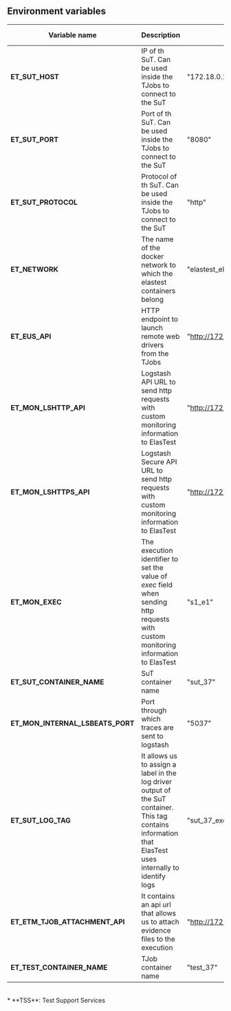 <div class="range range-xs-left">
<div class="cell-xs-10 cell-lg-6 text-md-left inset-md-right-80 cell-lg-push-1 offset-top-50 offset-lg-top-0">
<h2 id="content" class="h1">Environment variables</h2>
<div class="offset-top-30 offset-md-top-30">
</div>
</div>
</div>

| Variable name | Description | Sample value | Available when | Accesible from |
| --- | --- | --- | --- | --- |
| **ET_SUT_HOST** | IP of th SuT. Can be used inside the TJobs to connect to the SuT | "172.18.0.16" | There's a SuT configured for the TJob | TJob |
| **ET_SUT_PORT** | Port of th SuT. Can be used inside the TJobs to connect to the SuT | "8080" | There's a SuT configured for the TJob | TJob |
| **ET_SUT_PROTOCOL** | Protocol of th SuT. Can be used inside the TJobs to connect to the SuT | "http" | There's a SuT configured for the TJob | TJob |
| **ET_NETWORK** | The name of the docker network to which the elastest containers belong | "elastest_elastest" | ElasTest started | TJob |
| **ET_EUS_API** | HTTP endpoint to launch remote web drivers from the TJobs | "http://172.18.0.14:8040/eus/v1/" | Web Browser Service is enabled for the TJob | TJob |
| **ET_MON_LSHTTP_API** | Logstash API URL to send http requests with custom monitoring information to ElasTest | "http://172.18.0.12:80/logstash/" | Always available | TJob, SuT, TSS |
| **ET_MON_LSHTTPS_API** | Logstash Secure API URL to send http requests with custom monitoring information to ElasTest | "http://172.18.0.12:443/logstash/" | Always available | TJob, SuT, TSS |
| **ET_MON_EXEC** | The execution identifier to set the value of _exec_ field when sending http requests with custom monitoring information to ElasTest| "s1_e1" | Always available | TJob, SuT, TSS |
| **ET_SUT_CONTAINER_NAME** | SuT container name | "sut_37" | Always available | TJob, SuT, TSS |
| **ET_MON_INTERNAL_LSBEATS_PORT**  |  Port through which traces are sent to logstash | "5037" | Always available | TJob, SuT, TSS |
| **ET_SUT_LOG_TAG** | It allows us to assign a label in the log driver output of the SuT container. This tag contains information that ElasTest uses internally to identify logs | "sut_37_exec" | Is an external TJob | TJob |
| **ET_ETM_TJOB_ATTACHMENT_API** | It contains an api url that allows us to attach evidence files to the execution | "http://172.18.0.1:37000/api/tjob/exec/707/attachment" | Always available | TJob |
| **ET_TEST_CONTAINER_NAME** | TJob container name | "test_37" | Always available | TJob |

<br>
* **TSS**: Test Support Services